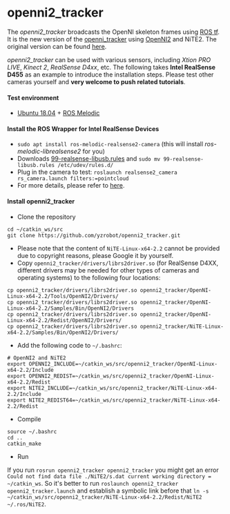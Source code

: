 # openni2_tracker

The *openni2_tracker* broadcasts the OpenNI skeleton frames using [ROS tf](http://wiki.ros.org/tf). It is the new version of the [openni_tracker](https://github.com/ros-drivers/openni_tracker) using [OpenNI2](https://structure.io/openni) and NiTE2. The original version can be found [here](https://github.com/ros-drivers/openni2_tracker).

*openni2_tracker* can be used with various sensors, including *Xtion PRO LIVE*, *Kinect 2*, *RealSense D4xx*, etc. The following takes **Intel RealSense D455** as an example to introduce the installation steps. Please test other cameras yourself and **very welcome to push related tutorials**.

#### Test environment
  - [Ubuntu 18.04](https://releases.ubuntu.com/18.04/) + [ROS Melodic](http://wiki.ros.org/melodic/Installation/Ubuntu)

#### Install the ROS Wrapper for Intel RealSense Devices
  - `sudo apt install ros-melodic-realsense2-camera` (this will install *ros-melodic-librealsense2* for you)
  - Downloads [99-realsense-libusb.rules](rules/99-realsense-libusb.rules) and `sudo mv 99-realsense-libusb.rules /etc/udev/rules.d/`
  - Plug in the camera to test: `roslaunch realsense2_camera rs_camera.launch filters:=pointcloud`
  - For more details, please refer to [here](https://github.com/IntelRealSense/realsense-ros).

#### Install openni2_tracker
  - Clone the repository
```
cd ~/catkin_ws/src
git clone https://github.com/yzrobot/openni2_tracker.git
```
  - Please note that the content of `NiTE-Linux-x64-2.2` cannot be provided due to copyright reasons, please Google it by yourself.
  - Copy `openni2_tracker/drivers/librs2driver.so` (for RealSense D4XX, different drivers may be needed for other types of cameras and operating systems) to the following four locations:
```
cp openni2_tracker/drivers/librs2driver.so openni2_tracker/OpenNI-Linux-x64-2.2/Tools/OpenNI2/Drivers/
cp openni2_tracker/drivers/librs2driver.so openni2_tracker/OpenNI-Linux-x64-2.2/Samples/Bin/OpenNI2/Drivers
cp openni2_tracker/drivers/librs2driver.so openni2_tracker/OpenNI-Linux-x64-2.2/Redist/OpenNI2/Drivers/
cp openni2_tracker/drivers/librs2driver.so openni2_tracker/NiTE-Linux-x64-2.2/Samples/Bin/OpenNI2/Drivers/
```
  - Add the following code to `~/.bashrc`:
```
# OpenNI2 and NiTE2
export OPENNI2_INCLUDE=~/catkin_ws/src/openni2_tracker/OpenNI-Linux-x64-2.2/Include
export OPENNI2_REDIST=~/catkin_ws/src/openni2_tracker/OpenNI-Linux-x64-2.2/Redist
export NITE2_INCLUDE=~/catkin_ws/src/openni2_tracker/NiTE-Linux-x64-2.2/Include
export NITE2_REDIST64=~/catkin_ws/src/openni2_tracker/NiTE-Linux-x64-2.2/Redist
```
  - Compile
```
source ~/.bashrc
cd ..
catkin_make
```
  - Run

If you run `rosrun openni2_tracker openni2_tracker` you might get an error `Could not find data file ./NiTE2/s.dat
current working directory = ~/catkin_ws`. So it's better to run `roslaunch openni2_tracker openni2_tracker.launch` and establish a symbolic link before that `ln -s ~/catkin_ws/src/openni2_tracker/NiTE-Linux-x64-2.2/Redist/NiTE2 ~/.ros/NiTE2`.
